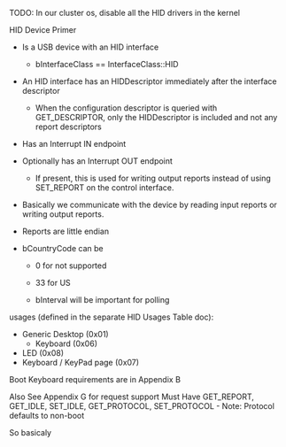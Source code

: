 
TODO: In our cluster os, disable all the HID drivers in the kernel


HID Device Primer

- Is a USB device with an HID interface
    - bInterfaceClass == InterfaceClass::HID
- An HID interface has an HIDDescriptor immediately after the interface descriptor
    - When the configuration descriptor is queried with GET_DESCRIPTOR, only the HIDDescriptor is included and not any report descriptors
- Has an Interrupt IN endpoint
- Optionally has an Interrupt OUT endpoint
    - If present, this is used for writing output reports instead of using SET_REPORT on the control interface.

- Basically we communicate with the device by reading input reports or writing output reports.
- Reports are little endian 



- bCountryCode can be  
    - 0 for not supported
    - 33 for US

    - bInterval will be important for polling

usages (defined in the separate HID Usages Table doc):
- Generic Desktop (0x01)
    - Keyboard (0x06)
- LED (0x08)
- Keyboard / KeyPad page (0x07)



Boot Keyboard requirements are in Appendix B

Also See Appendix G for request support
    Must Have GET_REPORT, GET_IDLE, SET_IDLE, GET_PROTOCOL, SET_PROTOCOL
    - Note: Protocol defaults to non-boot


So basicaly
